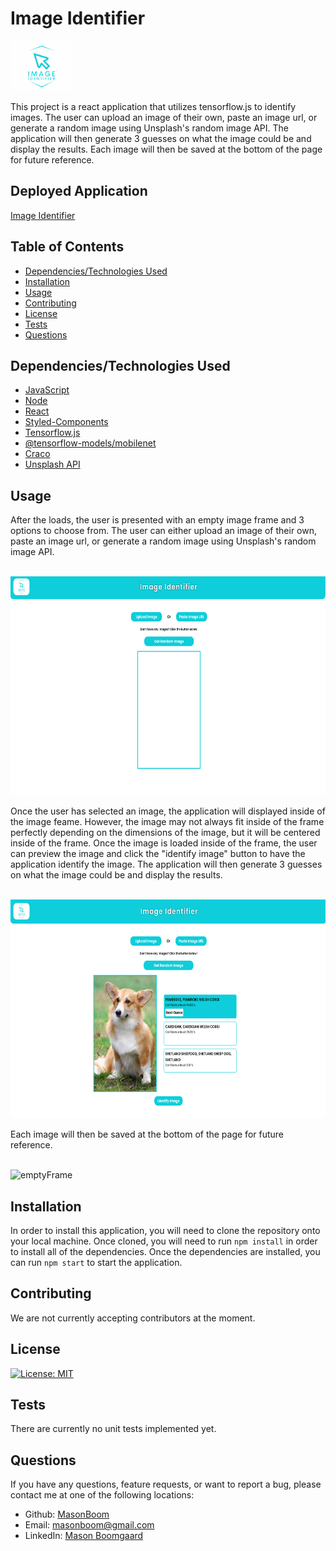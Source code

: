 # Image Identifier

<img src="./images/logo.png" alt="logo" width="100" height="80">

This project is a react application that utilizes tensorflow.js to identify images. The user can upload an image of their own, paste an 
image url, or generate a random image using Unsplash's random image API.
The application will then generate 3 guesses on what the image could be and display the results. Each image will then be saved at the bottom of the page for future reference.

## Deployed Application

[Image Identifier](https://deluxe-dolphin-05bfc4.netlify.app/)

## Table of Contents

* [Dependencies/Technologies Used](#dependencies/technologies-used)
* [Installation](#installation)
* [Usage](#usage)
* [Contributing](#contributing)
* [License](#license)
* [Tests](#tests)
* [Questions](#questions)

## Dependencies/Technologies Used

* [JavaScript](https://www.javascript.com/)
* [Node](https://www.nodejs.org/)
* [React](https://reactjs.org/)
* [Styled-Components](https://styled-components.com/)
* [Tensorflow.js](https://www.tensorflow.org/js)
* [@tensorflow-models/mobilenet](https://www.npmjs.com/package/@tensorflow-models/mobilenet)
* [Craco](https://www.npmjs.com/package/craco)
* [Unsplash API](https://unsplash.com/developers)

## Usage

After the loads, the user is presented with an empty image frame and 3 options to choose from. The user can either upload an image of their own, paste an image url, or generate a random image using Unsplash's random image API.

<br/>

<img src="./images/screenshot0.png" alt="emptyFrame" width="600" height="350">

<br/>

Once the user has selected an image, the application will displayed inside of the image feame. However, the image may not always fit inside of the frame perfectly depending on the dimensions of the image, but it will be centered inside of the frame. Once the image is loaded inside of the frame, the user can preview the image and click the "identify image" button to have the application identify the image. The application will then generate 3 guesses on what the image could be and display the results. 

<br/>

<img src="./images/screenshot1.png" alt="emptyFrame" width="600" height="350">

<br/>

Each image will then be saved at the bottom of the page for future reference.

<br/>

<img src="./images/screenshot2.png" alt="emptyFrame" width="600" height="350">

<br/>

## Installation

In order to install this application, you will need to clone the repository onto your local machine. Once cloned, you will need to run `npm install` in order to install all of the dependencies. Once the dependencies are installed, you can run `npm start` to start the application.

## Contributing

We are not currently accepting contributors at the moment.

## License

[![License: MIT](https://img.shields.io/badge/License-MIT-yellow.svg)](https://opensource.org/licenses/MIT)


## Tests

There are currently no unit tests implemented yet.

## Questions

If you have any questions, feature requests, or want to report a bug, please contact me at one of the following locations:

* Github: [MasonBoom](github.com/MasonBoom)
* Email: masonboom@gmail.com
* LinkedIn: [Mason Boomgaard](https://www.linkedin.com/in/mason-boomgaard/)
